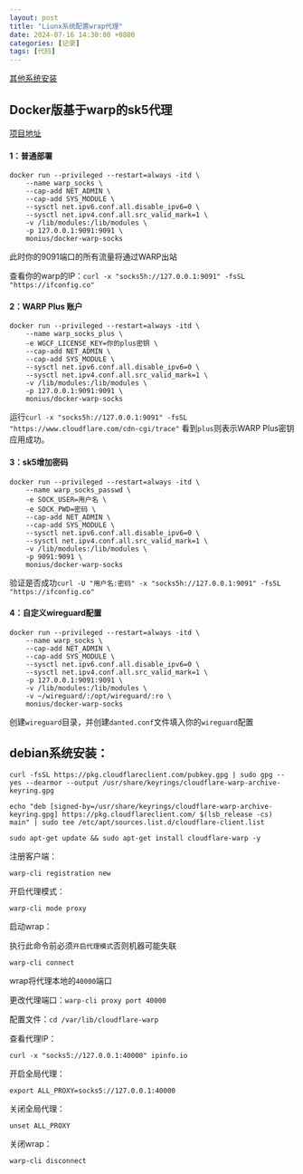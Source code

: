 ```yaml
---
layout: post
title: "Liunx系统配置wrap代理"
date: 2024-07-16 14:30:00 +0800
categories: [记录]
tags: [代码]
---
```


[其他系统安装](https://pkg.cloudflareclient.com/)


## Docker版基于warp的sk5代理

[项目地址](https://hub.docker.com/r/monius/docker-warp-socks)

#### 1：普通部署 

```
docker run --privileged --restart=always -itd \
    --name warp_socks \
    --cap-add NET_ADMIN \
    --cap-add SYS_MODULE \
    --sysctl net.ipv6.conf.all.disable_ipv6=0 \
    --sysctl net.ipv4.conf.all.src_valid_mark=1 \
    -v /lib/modules:/lib/modules \
    -p 127.0.0.1:9091:9091 \
    monius/docker-warp-socks
```

此时你的9091端口的所有流量将通过WARP出站

查看你的warp的IP：`curl -x "socks5h://127.0.0.1:9091" -fsSL "https://ifconfig.co"`


#### 2：WARP Plus 账户
```
docker run --privileged --restart=always -itd \
    --name warp_socks_plus \
    -e WGCF_LICENSE_KEY=你的plus密钥 \
    --cap-add NET_ADMIN \
    --cap-add SYS_MODULE \
    --sysctl net.ipv6.conf.all.disable_ipv6=0 \
    --sysctl net.ipv4.conf.all.src_valid_mark=1 \
    -v /lib/modules:/lib/modules \
    -p 127.0.0.1:9091:9091 \
    monius/docker-warp-socks
```
运行`curl -x "socks5h://127.0.0.1:9091" -fsSL "https://www.cloudflare.com/cdn-cgi/trace"` 看到`plus`则表示WARP Plus密钥应用成功。

#### 3：sk5增加密码

```
docker run --privileged --restart=always -itd \
    --name warp_socks_passwd \
    -e SOCK_USER=用户名 \
    -e SOCK_PWD=密码 \
    --cap-add NET_ADMIN \
    --cap-add SYS_MODULE \
    --sysctl net.ipv6.conf.all.disable_ipv6=0 \
    --sysctl net.ipv4.conf.all.src_valid_mark=1 \
    -v /lib/modules:/lib/modules \
    -p 9091:9091 \
    monius/docker-warp-socks
```
验证是否成功`curl -U "用户名:密码" -x "socks5h://127.0.0.1:9091" -fsSL "https://ifconfig.co"`


#### 4：自定义wireguard配置
```
docker run --privileged --restart=always -itd \
    --name warp_socks \
    --cap-add NET_ADMIN \
    --cap-add SYS_MODULE \
    --sysctl net.ipv6.conf.all.disable_ipv6=0 \
    --sysctl net.ipv4.conf.all.src_valid_mark=1 \
    -p 127.0.0.1:9091:9091 \
    -v /lib/modules:/lib/modules \
    -v ~/wireguard/:/opt/wireguard/:ro \
    monius/docker-warp-socks
```
创建`wireguard`目录，并创建`danted.conf`文件填入你的`wireguard`配置



## debian系统安装：

```
curl -fsSL https://pkg.cloudflareclient.com/pubkey.gpg | sudo gpg --yes --dearmor --output /usr/share/keyrings/cloudflare-warp-archive-keyring.gpg
```
```
echo "deb [signed-by=/usr/share/keyrings/cloudflare-warp-archive-keyring.gpg] https://pkg.cloudflareclient.com/ $(lsb_release -cs) main" | sudo tee /etc/apt/sources.list.d/cloudflare-client.list
```
```
sudo apt-get update && sudo apt-get install cloudflare-warp -y
```

注册客户端：

```
warp-cli registration new
```

开启代理模式：

```
warp-cli mode proxy
```

启动wrap：

执行此命令前必须`开启代理模式`否则机器可能失联
```
warp-cli connect
```


wrap将代理本地的`40000`端口

更改代理端口：`warp-cli proxy port 40000`

配置文件：`cd /var/lib/cloudflare-warp`

查看代理IP：
```
curl -x "socks5://127.0.0.1:40000" ipinfo.io
```



开启全局代理：
```
export ALL_PROXY=socks5://127.0.0.1:40000
```
关闭全局代理：
```
unset ALL_PROXY
```



关闭wrap：
```
warp-cli disconnect
```
